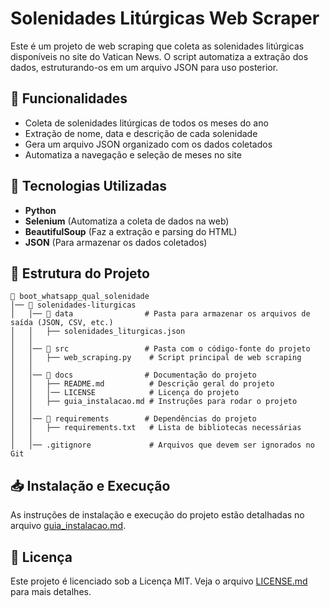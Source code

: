 # Solenidades Litúrgicas Web Scraper

Este é um projeto de web scraping que coleta as solenidades litúrgicas disponíveis no site do Vatican News. O script automatiza a extração dos dados, estruturando-os em um arquivo JSON para uso posterior.

## 📌 Funcionalidades
- Coleta de solenidades litúrgicas de todos os meses do ano
- Extração de nome, data e descrição de cada solenidade
- Gera um arquivo JSON organizado com os dados coletados
- Automatiza a navegação e seleção de meses no site

## 🚀 Tecnologias Utilizadas
- **Python**
- **Selenium** (Automatiza a coleta de dados na web)
- **BeautifulSoup** (Faz a extração e parsing do HTML)
- **JSON** (Para armazenar os dados coletados)

## 📂 Estrutura do Projeto
```
📂 boot_whatsapp_qual_solenidade
│── 📂 solenidades-liturgicas
│   │── 📂 data                # Pasta para armazenar os arquivos de saída (JSON, CSV, etc.)
│   │   ├── solenidades_liturgicas.json
│   │
│   │── 📂 src                 # Pasta com o código-fonte do projeto
│   │   ├── web_scraping.py    # Script principal de web scraping
│   │
│   │── 📂 docs                # Documentação do projeto
│   │   ├── README.md          # Descrição geral do projeto
│   │   │── LICENSE            # Licença do projeto
│   │   ├── guia_instalacao.md # Instruções para rodar o projeto
│   │
│   │── 📂 requirements        # Dependências do projeto
│   │   ├── requirements.txt   # Lista de bibliotecas necessárias
│   │
│   │── .gitignore             # Arquivos que devem ser ignorados no Git
```
## 📥 Instalação e Execução
As instruções de instalação e execução do projeto estão detalhadas no arquivo [guia_instalacao.md](docs/guia_instalacao.md).

## 📜 Licença
Este projeto é licenciado sob a Licença MIT. Veja o arquivo [LICENSE.md](docs/LICENSE.md) para mais detalhes.